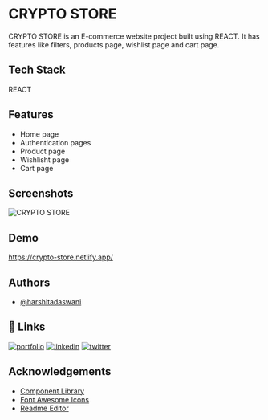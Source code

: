 
# CRYPTO STORE

CRYPTO STORE is an E-commerce website project built using REACT. It has features like filters, products page, wishlist page and cart page.

## Tech Stack

REACT

## Features

- Home page
- Authentication pages
- Product page
- Wishlisht page
- Cart page

## Screenshots

![CRYPTO STORE](https://user-images.githubusercontent.com/87665916/154874066-969cc799-f550-4c70-be3a-e2d264510a66.png)


## Demo

https://crypto-store.netlify.app/


## Authors

- [@harshitadaswani](https://www.github.com/harshitadaswani)


## 🔗 Links
[![portfolio](https://img.shields.io/badge/my_portfolio-000?style=for-the-badge&logo=ko-fi&logoColor=white)](https://harshitabdaswani.netlify.app/)
[![linkedin](https://img.shields.io/badge/linkedin-0A66C2?style=for-the-badge&logo=linkedin&logoColor=white)](https://www.linkedin.com/in/harshitabdaswani/)
[![twitter](https://img.shields.io/badge/twitter-1DA1F2?style=for-the-badge&logo=twitter&logoColor=white)](https://twitter.com/harshi_daswani)


## Acknowledgements

 - [Component Library](https://harshita-crypto-ui.netlify.app/)
 - [Font Awesome Icons](https://fontawesome.com/v5/)
 - [Readme Editor](https://readme.so/)
